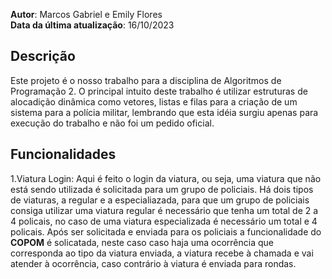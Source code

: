 **Autor**: Marcos Gabriel e Emily Flores<br>
**Data da última atualização**: 16/10/2023 

## Descrição
Este projeto é o nosso trabalho para a disciplina de Algoritmos de Programação 2. O principal intuito deste trabalho é utilizar estruturas de alocadição dinâmica como vetores, listas e filas para a criação de um sistema para a polícia militar, lembrando que esta idéia surgiu apenas para execução do trabalho e não foi um pedido oficial.

## Funcionalidades
1.Viatura Login: Aqui é feito o login da viatura, ou seja, uma viatura que não está sendo utilizada é solicitada para um grupo de policiais. Há dois tipos de viaturas, a regular e a especialiazada, para que um grupo de policiais consiga utilizar uma viatura regular é necessário que tenha um total de 2 a 4 policais, no caso de uma viatura especializada é necessário um total e 4 policais. Após ser solicitada e enviada para os policiais a funcionalidade do **COPOM** é solicatada, neste caso caso haja uma ocorrência que corresponda ao tipo da viatura enviada, a viatura recebe à chamada e vai atender à ocorrência, caso contrário à viatura é enviada para rondas.
